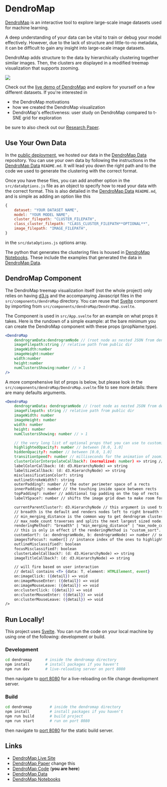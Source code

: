 # DendroMap

[DendroMap](https://div-lab.github.io/dendromap/) is an interactive tool to explore large-scale image datasets used for machine learning.

A deep understanding of your data can be vital to train or debug your model effectively. However, due to the lack of structure and little-to-no metadata, it can be difficult to gain any insight into large-scale image datasets.

DendroMap adds structure to the data by hierarchically clustering together similar images. Then, the clusters are displayed in a modified treemap visualization that supports zooming.

<a href="https://div-lab.github.io/dendromap/" target="_blank">
	<img src="https://user-images.githubusercontent.com/65095341/168213776-9181ab6e-b9b8-4557-9ead-b1abf7a50041.gif" />
</a>

Check out the [live demo of DendroMap](https://div-lab.github.io/dendromap/) and explore for yourself on a few different datasets. If you're interested in

-   the DendroMap motivations
-   how we created the DendroMap visualization
-   DendroMap's effectiveness: user study on DendroMap compared to t-SNE grid for exploration

be sure to also check out our [Research Paper](https://arxiv.org).

## Use Your Own Data

In the [public deployment](https://div-lab.github.io/dendromap/), we hosted our data in the [DendroMap Data](https://github.com/div-lab/dendromap-data) repository. You can use your own data by following the instructions in the [DendroMap Data](https://github.com/div-lab/dendromap-data) `README.md`. It will lead you down the right path and to the code we used to generate the clustering with the correct format.

Once you have these files, you can add another option in the `src/dataOptions.js` file as an object to specify how to read your data with the correct format. This is also detailed in the [DendroMap Data](https://github.com/div-lab/dendromap-data) `README.md`, and is simple as adding an option like this

```javascript
{
	dataset: "YOUR DATASET NAME",
	model: "YOUR MODEL NAME",
	cluster_filepath: "CLUSTER_FILEPATH",
	class_cluster_filepath: "CLASS_CLUSTER_FILEPATH**OPTIONAL**",
	image_filepath: "IMAGE_FILEPATH",
}
```

in the `src/dataOptions.js` options array.

The python that generates the clustering files is housed in [DendroMap Notebooks](https://github.com/div-lab/dendromap-notebooks). These include the examples that generated the data in [DendroMap Data](https://github.com/div-lab/dendromap-data).

## DendroMap Component

The DendroMap treemap visualization itself (not the whole project) only relies on having [d3.js](https://d3js.org/) and the accompanying Javascript files in the `src/components/dendroMap` directory. You can reuse that [Svelte](https://svelte.dev/) component by importing
from `src/components/dendroMap/DendroMap.svelte`.

The Component is used in `src/App.svelte` for an example on what props it takes. Here is the rundown of a simple example: at the bare minimum you can create the DendroMap component with these props (propName:type).

```jsx
<DendroMap
	dendrogramData:dendrogramNode // (root node as nested JSON from dendrogram-data repo)
	imageFilepath:string // relative path from public dir
	imageWidth:number
	imageHeight:number
	width:number
	height:number
	numClustersShowing:number // > 1
/>
```

A more comprehensive list of props is below, but please look in the `src/components/dendroMap/DendroMap.svelte` file to see more details: there are many defaults arguments.

```jsx
<DendroMap
	dendrogramData: dendrogramNode // (root node as nested JSON from dendrogram-data repo)
	imageFilepath: string // relative path from public dir
	imageWidth: number
	imageHeight: number
	width: number
	height: number
	numClustersShowing: number // > 1

	// the very long list of optional props that you can use to customize the DendroMap
	highlightedOpacity?: number // between [0.0, 1.0]
	hiddenOpacity?: number // between [0.0, 1.0]
	transitionSpeed?: number // milliseconds for the animation of zooming
	clusterColorInterpolateCallback?: (normalized: number) => string // by default uses d3.interpolateGreys
	labelColorCallback: (d: d3.HierarchyNode) => string
	labelSizeCallback: (d: d3.HierarchyNode) => string
	misclassificationColor?: string
	outlineStrokeWidth?: string
	outerPadding?: number // the outer perimeter space of a rects
	innerPadding?: number // the touching inside space between rects
	topPadding?: number // additional top padding on the top of rects
	labelYSpace?: number // shifts the image grid down to make room for label on top

	currentParentCluster?: d3.HierarchyNode // this argument is used to bind: for svelte, not really a prop
	// breadth is the default and renders nodes left to right breadth first traversal
	// min_merging_distance is the common way to get dendrogram clusters from a dendrogram
	// max_node_count traverses and splits the next largest sized node, resulting in an even rendering
	renderingMethod?: "breadth" | "min_merging_distance" | "max_node_count" | "custom_sort"
	// this is only in effect if the renderingMethod is "custom_sort". Nodes last are popped and rendered first in the sort
	customSort?: (a: dendrogramNode, b: dendrogramNode) => number // see example in code
	imagesToFocus?: number[] // instance index of the ones to highlight
	outlineMisclassified?: boolean
	focusMisclassified?: boolean
	clusterLabelCallback?: (d: d3.HierarchyNode) => string
	imageTitleCallback?: (d: d3.HierarchyNode) => string

	// will fire based on user interaction
	// detail contains <T> {data: T, element: HTMLElement, event}
	on:imageClick: ({detail}) => void
	on:imageMouseEnter: ({detail}) => void
	on:imageMouseLeave: ({detail}) => void
	on:clusterClick: ({detail}) => void
	on:clusterMouseEnter: ({detail}) => void
	on:clusterMouseLeave: ({detail}) => void
/>
```

## Run Locally!

This project uses [Svelte](https://svelte.dev/). You can run the code on your local machine by using one of the following: development or build.

### Development

```bash
cd dendromap      # inside the dendromap directory
npm install       # install packages if you haven't
npm run dev       # live-reloading server on port 8080
```

then navigate to [port 8080](http://localhost:8080/) for a live-reloading on file change development server.

### Build

```bash
cd dendromap		# inside the dendromap directory
npm install       	# install packages if you haven't
npm run build       # build project
npm run start		# run on port 8080
```

then navigate to [port 8080](http://localhost:8080/) for the static build server.

## Links

-   [DendroMap Live Site](https://div-lab.github.io/dendromap/)
-   [DendroMap Paper](https://arxiv.org/) change this
-   [DendroMap Code](https://github.com/div-lab/dendromap) (**you are here**)
-   [DendroMap Data](https://github.com/div-lab/dendromap-data)
-   [DendroMap Notebooks](https://github.com/div-lab/dendromap-notebooks)
